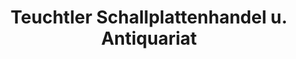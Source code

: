 ---
title: "Teuchtler Schallplattenhandel u. Antiquariat"
url: /wien/teuchtler-schallplattenhandel-u-antiquariat/
shop: Musik
---